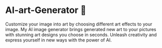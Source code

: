 # AI-art-Generator 🤖
Customize your image into art by choosing different art effects to your image. My AI image generator brings generated new art to your pictures with stunning art designs you choose in seconds. Unleash creativity and express yourself in new ways with the power of AI.
